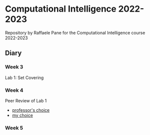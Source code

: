 # Computational Intelligence 2022-2023
Repository by Raffaele Pane for the Computational Intelligence course 2022-2023


## Diary

### Week 3
Lab 1: Set Covering

### Week 4
Peer Review of Lab 1
- [professor's choice](https://github.com/ricanicida/computational-intelligence-22/issues/1#issue-1416811935)
- [my choice]()

### Week 5
